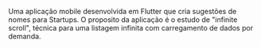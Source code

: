 Uma aplicação mobile desenvolvida em Flutter que cria sugestões de nomes para Startups. 
O proposito da aplicação é o estudo de "infinite scroll", técnica para uma listagem infinita com carregamento de dados por demanda.
